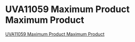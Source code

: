 # UVA11059 Maximum Product Maximum Product
[UVA11059 Maximum Product Maximum Product](https://aiwithcloud.com/2022/09/16/uva11059_maximum_product_maximum_product/)